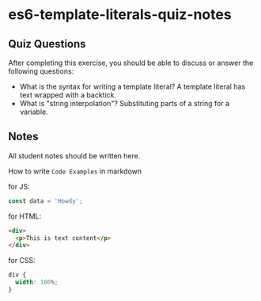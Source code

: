 # es6-template-literals-quiz-notes

## Quiz Questions

After completing this exercise, you should be able to discuss or answer the following questions:

- What is the syntax for writing a template literal?
  A template literal has text wrapped with a backtick.
- What is "string interpolation"?
  Substituting parts of a string for a variable.

## Notes

All student notes should be written here.

How to write `Code Examples` in markdown

for JS:

```javascript
const data = 'Howdy';
```

for HTML:

```html
<div>
  <p>This is text content</p>
</div>
```

for CSS:

```css
div {
  width: 100%;
}
```
